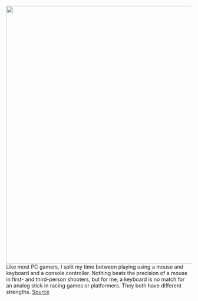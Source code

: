 <img src='https://cdn.vox-cdn.com/thumbor/Yljho2CVcHIDAqLoTFY2X5kK3-o=/0x0:2040x1360/1200x675/filters:focal(863x879:1189x1205)/cdn.vox-cdn.com/uploads/chorus_image/image/70181551/jporter_211111_4873_0007.0.jpg' width='700px' /><br/>
Like most PC gamers, I split my time between playing using a mouse and keyboard and a console controller. Nothing beats the precision of a mouse in first- and third-person shooters, but for me, a keyboard is no match for an analog stick in racing games or platformers. They both have different strengths.
<a href='https://www.theverge.com/22796553/wooting-two-he-review-analog-mechanical-keyboard-lekker-switches-hall-effect'> Source <a/>